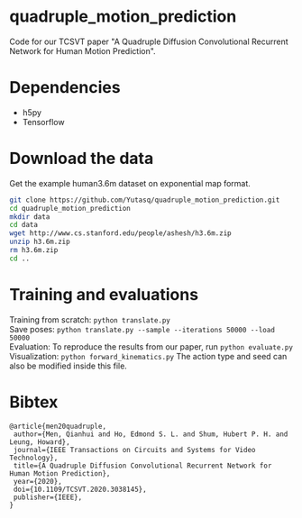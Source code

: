 # quadruple_motion_prediction
Code for our TCSVT paper "A Quadruple Diffusion Convolutional Recurrent Network for Human Motion Prediction".

# Dependencies

* h5py
* Tensorflow

# Download the data

Get the example human3.6m dataset on exponential map format.

```bash
git clone https://github.com/Yutasq/quadruple_motion_prediction.git
cd quadruple_motion_prediction
mkdir data
cd data
wget http://www.cs.stanford.edu/people/ashesh/h3.6m.zip
unzip h3.6m.zip
rm h3.6m.zip
cd ..
```

# Training and evaluations
Training from scratch: `python translate.py`  
Save poses: `python translate.py --sample --iterations 50000 --load 50000`  
Evaluation: To reproduce the results from our paper, run  `python evaluate.py`  
Visualization: `python forward_kinematics.py` The action type and seed can also be modified inside this file.

# Bibtex
```
@article{men20quadruple,
 author={Men, Qianhui and Ho, Edmond S. L. and Shum, Hubert P. H. and Leung, Howard},
 journal={IEEE Transactions on Circuits and Systems for Video Technology},
 title={A Quadruple Diffusion Convolutional Recurrent Network for Human Motion Prediction},
 year={2020},
 doi={10.1109/TCSVT.2020.3038145},
 publisher={IEEE},
}
```
